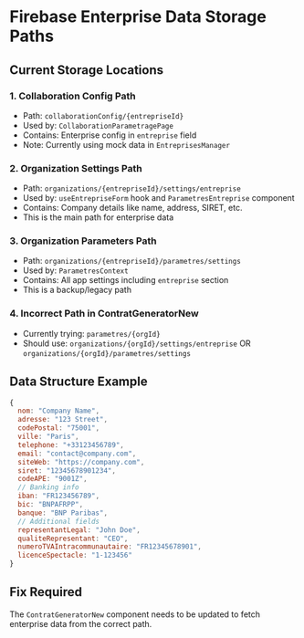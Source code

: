 # Firebase Enterprise Data Storage Paths

## Current Storage Locations

### 1. **Collaboration Config Path**
- Path: `collaborationConfig/{entrepriseId}`
- Used by: `CollaborationParametragePage`
- Contains: Enterprise config in `entreprise` field
- Note: Currently using mock data in `EntreprisesManager`

### 2. **Organization Settings Path**
- Path: `organizations/{entrepriseId}/settings/entreprise`
- Used by: `useEntrepriseForm` hook and `ParametresEntreprise` component
- Contains: Company details like name, address, SIRET, etc.
- This is the main path for enterprise data

### 3. **Organization Parameters Path**
- Path: `organizations/{entrepriseId}/parametres/settings`
- Used by: `ParametresContext`
- Contains: All app settings including `entreprise` section
- This is a backup/legacy path

### 4. **Incorrect Path in ContratGeneratorNew**
- Currently trying: `parametres/{orgId}`
- Should use: `organizations/{orgId}/settings/entreprise` OR `organizations/{orgId}/parametres/settings`

## Data Structure Example
```javascript
{
  nom: "Company Name",
  adresse: "123 Street",
  codePostal: "75001",
  ville: "Paris",
  telephone: "+33123456789",
  email: "contact@company.com",
  siteWeb: "https://company.com",
  siret: "12345678901234",
  codeAPE: "9001Z",
  // Banking info
  iban: "FR123456789",
  bic: "BNPAFRPP",
  banque: "BNP Paribas",
  // Additional fields
  representantLegal: "John Doe",
  qualiteRepresentant: "CEO",
  numeroTVAIntracommunautaire: "FR12345678901",
  licenceSpectacle: "1-123456"
}
```

## Fix Required
The `ContratGeneratorNew` component needs to be updated to fetch enterprise data from the correct path.